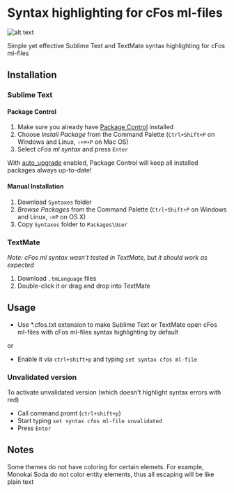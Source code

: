 Syntax highlighting for cFos ml-files
=====================================

![alt text](http://www.xland.com.ua/github/cfos-ml-syntax_preview--v5.png "Syntax highlighting for cFos ml-files preview")

Simple yet effective Sublime Text and TextMate syntax highlighting for cFos ml-files

Installation
------------

### Sublime Text

#### Package Control

1. Make sure you already have [Package Control][1] installed
2. Choose *Install Package* from the Command Palette (`Ctrl+Shift+P` on Windows and Linux, `⇧+⌘+P` on Mac OS)
3. Select *cFos ml syntax* and press `Enter`

With [auto_upgrade][2] enabled, Package Control will keep all installed packages always up-to-date!

#### Manual Installation

1. Download `Syntaxes` folder
2. *Browse Packages* from the Command Palette (`Ctrl+Shift+P` on Windows and Linux, `⇧⌘P` on OS X)
3. Copy `Syntaxes` folder to `Packages\User`

### TextMate

*Note: cFos ml syntax wasn't tested in TextMate, but it should work as expected*

1. Download `.tmLanguage` files
2. Double-click it or drag and drop into TextMate

Usage
-----
* Use *.cfos.txt extension to make Sublime Text or TextMate open cFos ml-files with cFos ml-files syntax highlighting by default

or

* Enable it via `ctrl+shift+p` and typing `set syntax cfos ml-file`


### Unvalidated version

To activate unvalidated version (which doesn't highlight syntax errors with red)

* Call command promt (`ctrl+shift+p`)
* Start typing `set syntax cfos ml-file unvalidated`
* Press `Enter`


Notes
-----
Some themes do not have coloring for certain elemets. For example, Monokai Soda do not color entity elements, thus all escaping will be like plain text

[1]: http://wbond.net/sublime_packages/package_control/
[2]: http://wbond.net/sublime_packages/package_control/settings/
